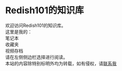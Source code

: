 # Redish101的知识库
欢迎访问Redish101的知识库。  
这里是我的：  
笔记本  
收藏夹  
视频存档    
请在左侧侧边栏选择进行阅读。  
本站的内容除特别标明外均为转载，如有侵权，请[联系我](mailto:jiayunluo@outlook.com)